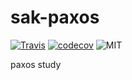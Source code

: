 sak-paxos
========

[![Travis](https://travis-ci.org/barudisshu/sak-paxos.svg?branch=master)](https://travis-ci.org/barudisshu/sak-paxos/) 
[![codecov](https://codecov.io/gh/barudisshu/sak-paxos/branch/master/graph/badge.svg)](https://codecov.io/gh/barudisshu/sak-paxos)
![MIT](https://img.shields.io/badge/license-MIT-blue.svg)

paxos study